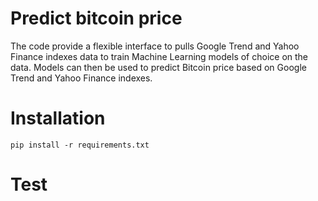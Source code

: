 # Predict bitcoin price
The code provide a flexible interface to pulls Google Trend and Yahoo Finance indexes data to train Machine Learning models of choice on the data.
Models can then be used to predict Bitcoin price based on Google Trend and Yahoo Finance indexes.

# Installation
```
pip install -r requirements.txt
```

# Test 
